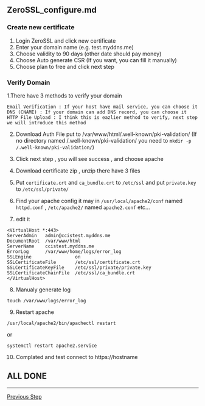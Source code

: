 ## ZeroSSL_configure.md

### Create new certificate

1. Login ZeroSSL and click new certificate
2. Enter your domain name (e.g. test.myddns.me)<br>
3. Choose validity to 90 days  (other date should pay money)<br>
4. Choose Auto generate CSR (If you want, you can fill it manually)<br>
5. Choose plan to free and click next step<br>

### Verify Domain

1.There have 3 methods to verify your domain</br>

    Email Verification : If your host have mail service, you can choose it
    DNS (CNAME) : If your domain can add DNS record, you can choose it
    HTTP File Upload : I think this is eazlier method to verify, next step we will introduce this method

2. Download Auth File put to /var/www/html/.well-known/pki-validation/ (If no directory named /.well-known/pki-validation/ you need to ```mkdir -p /.well-known/pki-validation/```)

3. Click next step , you will see success , and choose apache<br>

4. Download certificate zip , unzip there have 3 files  <br>

5. Put ```certificate.crt``` and ```ca_bundle.crt``` to ```/etc/ssl``` and put ```private.key``` to ```/etc/ssl/private/```
6. Find your apache config it may in ```/usr/local/apache2/conf``` named ```httpd.conf``` , ```/etc/apache2/``` named ```apache2.conf``` etc...

7. edit it 

```
<VirtualHost *:443>
ServerAdmin   admin@ccistest.myddns.me
DocumentRoot  /var/www/html
ServerName    ccistest.myddns.me
ErrorLog      /var/www/home/logs/error_log
SSLEngine                on
SSLCertificateFile       /etc/ssl/certificate.crt
SSLCertificateKeyFile    /etc/ssl/private/private.key
SSLCertificateChainFile  /etc/ssl/ca_bundle.crt
</VirtualHost>
```
8. Manualy generate log

```
touch /var/www/logs/error_log
```

9. Restart apache 

```
/usr/local/apache2/bin/apachectl restart
```

or

```
systemctl restart apache2.service
```


10. Complated and test connect to https://hostname <br>


## ALL DONE
---


<a href = "./02.NOIP_configure.md"> Previous Step </a>